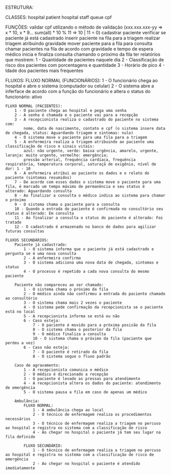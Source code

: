 ESTRUTURA:

CLASSES:
    hospital
    patient
    hospital staff
    queue
    cpf

FUNÇÕES:
    validar cpf utilizando o método de validação (xxx.xxx.xxx-yy => x * 10, x * 9... sum(all) * 10 % 11 => 10 | 11 = 0)
    cadastrar paciente
    verificar se paciente já está cadastrado
    inserir paciente na fila para a triagem
    realizar triagem atribuindo gravidade
    mover paciente para a fila para consulta
    chamar pacientes na fila de acordo com gravidade e tempo de espera
    médico inicia e finaliza consulta chamando o próximo da fila
    ter relatórios que mostrem:
        1 - Quantidade de pacientes naquele dia
        2 - Classificação de risco dos pacientes com porcentagens e quantidade
        3 - Horário de pico
        4 - Idade dos pacientes mais frequentes

FLUXOS:
    FLUXO NORMAL (FUNCIONÁRIOS):
        1 - O funcionário chega ao hospital e abre o sistema (computador ou celular)
        2 - O sistema abre a inferface de acordo com a função do funcionário e altera o status do funcionário: ativo

    FLUXO NORMAL (PACIENTES):
        1 - O paciente chega ao hospital e pega uma senha
        2 - A senha é chamada e o paciente vai para a recepção
        3 - A recepcionista realiza o cadastrado do paciente no sistema com:
            nome, data de nascimento, contato e cpf (o sistema insere data de chegada, status: Aguardando triagem e sintomas: nulo)
        4 - O sistema move o paciente para uma fila para a triagem
        5 - A enfermeira realiza a triagem atribuindo ao paciente uma classificação de risco e sinais vitais:
            azul: não urgente, verde: baixa urgência, amarelo, urgente, laranja: muito urgente, vermelho: emergência;
            pressão arterial, frequência cardíaca, frequência respiratória, temperatura corporal, saturaçã de oxigênio, nível de dor: 1 - 10
        6 - A enfermeira atribui ao paciente os dados e o relato do paciente (sintomas resumidos)
        7 - De acordo com esses dados o sistema move o paciente para uma fila, é marcado um tempo máximo de permanência e seu status é alterado: Aguardando consulta
        8 - Ao finalizar a consulta o médico indica ao sistema para chamar o próximo
        9 - O sistema chama o paciente para a consulta
        10 - Quando a entrada do paciente é confirmada no consultório seu status é alterado: Em consulta
        11 - Ao finalizar a consulta o status do paciente é alterado: Foi tratado
        12 - O cadastrado é armazenado no banco de dados para agilizar futuras consultas

    FLUXOS SECUNDÁRIOS:
        Paciente já cadastrado:
            1 - O sistema informa que o paciente já está cadastrado e pergunta se é uma nova consulta
            2 - A enfermeira confirma
            3 - O sistema adiciona uma nova data de chegada, sintomas e status
            4 - O processo é repetido a cada nova consulta do mesmo paciente

        Paciente não compareceu ao ser chamado:
            1 - O sistema chama o próximo da fila
            2 - O médico ainda não confirmou a entrada do paciente chamado ao consultório
            3 - O sistema chama mais 2 vezes o paciente
            4 - O sistema pede confirmação da recepcionista se o paciente está no local
            5 - A recepcionista informa se está ou não
            6 - Caso esteja:
                7 - O paciente é movido para a próxima posisão da fila
                8 - O sistema chama o posterior da fila
                9 - O médico finaliza a consulta
                10 - O sistema chama o próximo da fila (paciente que perdeu a vez)
            6 - Caso não esteja:
                7 - O paciente é retirado da fila
                8 - O sistema segue o fluxo padrão
        
        Caso de agravamento:
            1 - A recepcionista comunica o médico
            2 - O médico é direcionado a recepção
            3 - O paciente é levado as pressas para atendimento
            4 - A recepcionista altera os dados do paciente: atendimento de emergência
            5 - O sistema pausa a fila em caso de apenas um médico
        
        Ambulância:
            FLUXO NORMAL:
                1 - A ambulância chega ao local
                2 - O técnico de enfermagem realiza os procedimentos necessários
                3 - O técnico de enfermagem realiza a triagem no percuso ao hospital e registra no sistema com a classificação de risco
                4 - Ao chegar no hospital o paciente já tem seu lugar na fila definido

            FLUXO SECUNDÁRIO:
                1 - O técnico de enfermagem realiza a triagem no percuso ao hospital e registra no sistema com a classificação de risco de emergência
                2 - Ao chegar no hospital o paciente é atendido imediatamente
